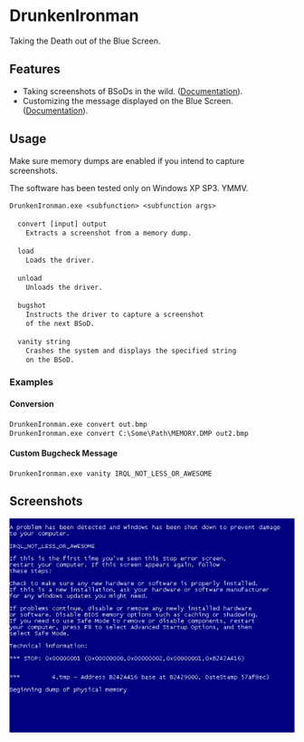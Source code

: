 # DrunkenIronman
Taking the Death out of the Blue Screen.


## Features
- Taking screenshots of BSoDs in the wild. ([Documentation](Docs/VgaDump.md)).
- Customizing the message displayed on the Blue Screen.
  ([Documentation](Docs/Carpenter.md)).


## Usage
Make sure memory dumps are enabled if you intend
to capture screenshots.

The software has been tested only on Windows XP SP3. YMMV.

```
DrunkenIronman.exe <subfunction> <subfunction args>

  convert [input] output
    Extracts a screenshot from a memory dump.

  load
    Loads the driver.

  unload
    Unloads the driver.

  bugshot
    Instructs the driver to capture a screenshot
    of the next BSoD.

  vanity string
    Crashes the system and displays the specified string
    on the BSoD.
```

### Examples

#### Conversion
```
DrunkenIronman.exe convert out.bmp
DrunkenIronman.exe convert C:\Some\Path\MEMORY.DMP out2.bmp
```

#### Custom Bugcheck Message
```
DrunkenIronman.exe vanity IRQL_NOT_LESS_OR_AWESOME
```


## Screenshots
![IRQL_NOT_LESS_OR_AWESOME](Screenshot.bmp "IRQL_NOT_LESS_OR_AWESOME")
